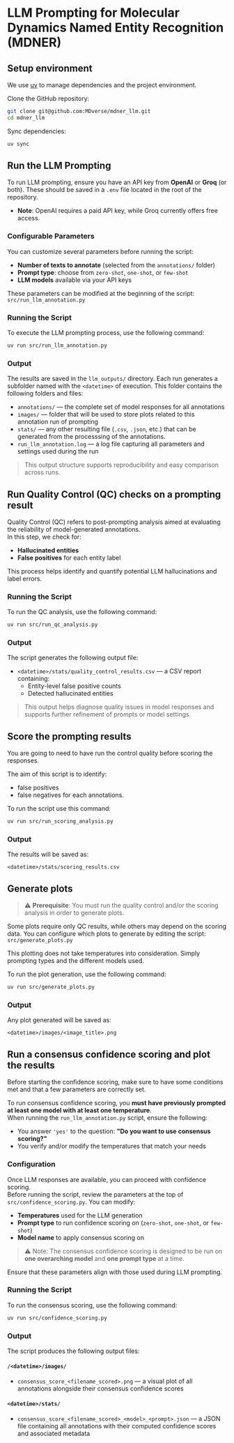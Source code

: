 # LLM Prompting for Molecular Dynamics Named Entity Recognition (MDNER)

## Setup environment

We use [uv](https://docs.astral.sh/uv/getting-started/installation/)
to manage dependencies and the project environment.

Clone the GitHub repository:

```sh
git clone git@github.com:MDverse/mdner_llm.git
cd mdner_llm
```

Sync dependencies:

```sh
uv sync
```

## Run the LLM Prompting

To run LLM prompting, ensure you have an API key from **OpenAI** or **Groq** (or both). These should be saved in a `.env` file located in the root of the repository.

- **Note**: OpenAI requires a paid API key, while Groq currently offers free access.

### Configurable Parameters

You can customize several parameters before running the script:

- **Number of texts to annotate** (selected from the `annotations/` folder)
- **Prompt type**: choose from `zero-shot`, `one-shot`, or `few-shot`
- **LLM models** available via your API keys

These parameters can be modified at the beginning of the script:  
`src/run_llm_annotation.py`

### Running the Script

To execute the LLM prompting process, use the following command:

```sh
uv run src/run_llm_annotation.py
```

### Output

The results are saved in the `llm_outputs/` directory. Each run generates a subfolder named with the `<datetime>` of execution. This folder contains the following folders and files:

- `annotations/` — the complete set of model responses for all annotations
- `images/` — folder that will be used to store plots related to this annotation run of prompting
- `stats/` — any other resulting file (`.csv`, `.json`, etc.) that can be generated from the processsing of the annotations.
- `run_llm_annotation.log` — a log file capturing all parameters and settings used during the run

> This output structure supports reproducibility and easy comparison across runs.


## Run Quality Control (QC) checks on a prompting result

Quality Control (QC) refers to post-prompting analysis aimed at evaluating the reliability of model-generated annotations.  
In this step, we check for:

- **Hallucinated entities**
- **False positives** for each entity label

This process helps identify and quantify potential LLM hallucinations and label errors.

### Running the Script

To run the QC analysis, use the following command:

```sh
uv run src/run_qc_analysis.py
```

### Output

The script generates the following output file:

- `<datetime>/stats/quality_control_results.csv` — a CSV report containing:
  - Entity-level false positive counts
  - Detected hallucinated entities

> This output helps diagnose quality issues in model responses and supports further refinement of prompts or model settings.


## Score the prompting results

You are going to need to have run the control quality before scoring the responses.

The aim of this script is to identify:
- false positives
- false negatives
for each annotations.

To run the script use this command:

```sh
uv run src/run_scoring_analysis.py
```

### Output

The results will be saved as:

`<datetime>/stats/scoring_results.csv`


## Generate plots

> ⚠️ **Prerequisite**: You must run the quality control and/or the scoring analysis in order to generate plots.

Some plots require only QC results, while others may depend on the scoring data. You can configure which plots to generate by editing the script: `src/generate_plots.py`

This plotting does not take temperatures into consideration. Simply prompting types and the different models used. 

To run the plot generation, use the following command:
```sh
uv run src/generate_plots.py
```

### Output

Any plot generated will be saved as:

`<datetime>/images/<image_title>.png`

## Run a consensus confidence scoring and plot the results

Before starting the confidence scoring, make sure to have some conditions met and that a few parameters are correctly set.

To run consensus confidence scoring, you **must have previously prompted at least one model with at least one temperature**.  
When running the `run_llm_annotation.py` script, ensure the following:

- You answer `'yes'` to the question: **"Do you want to use consensus scoring?"**
- You verify and/or modify the temperatures that match your needs

### Configuration

Once LLM responses are available, you can proceed with confidence scoring.  
Before running the script, review the parameters at the top of `src/confidence_scoring.py`. You can modify:

- **Temperatures** used for the LLM generation
- **Prompt type** to run confidence scoring on (`zero-shot`, `one-shot`, or `few-shot`)
- **Model name** to apply consensus scoring on

> ⚠️ Note: The consensus confidence scoring is designed to be run on **one overarching model** and **one prompt type** at a time.

Ensure that these parameters align with those used during LLM prompting.

### Running the Script

To run the consensus scoring, use the following command:

```sh
uv run src/confidence_scoring.py
```

### Output

The script produces the following output files:

#### `/<datetime>/images/`
- `consensus_score_<filename_scored>.png` — a visual plot of all annotations alongside their consensus confidence scores

#### `<datetime>/stats/`
- `consensus_score_<filename_scored>_<model>_<prompt>.json` — a JSON file containing all annotations with their computed confidence scores and associated metadata
